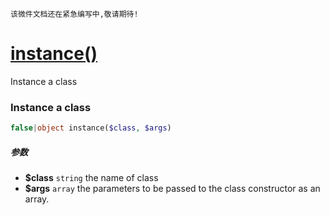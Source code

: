     该微件文档还在紧急编写中,敬请期待!
[instance()](http://twinh.github.io/widget/api/instance)
========================================================

Instance a class

### Instance a class
```php
false|object instance($class, $args)
```

##### 参数
* **$class** `string` the name of class
* **$args** `array` the parameters to be passed to the class constructor as an array.

